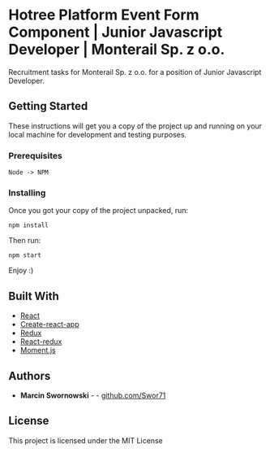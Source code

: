 # Hotree Platform Event Form Component | Junior Javascript Developer | Monterail Sp. z o.o.

Recruitment tasks for Monterail Sp. z o.o. for a position of Junior Javascript Developer.

## Getting Started

These instructions will get you a copy of the project up and running on your local machine for development and testing purposes.

### Prerequisites

```
Node -> NPM
```

### Installing

Once you got your copy of the project unpacked, run:

```
npm install
```

Then run:

```
npm start
```

Enjoy :)

## Built With

- [React](https://github.com/facebook/react/)
- [Create-react-app](https://github.com/facebook/create-react-app)
- [Redux](https://github.com/reduxjs/redux)
- [React-redux](https://github.com/reduxjs/react-redux)
- [Moment.js](https://momentjs.com/)

## Authors

- **Marcin Swornowski** - - [github.com/Swor71](https://github.com/Swor71)

## License

This project is licensed under the MIT License
